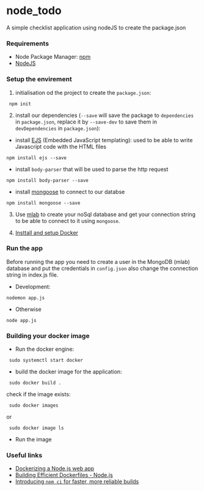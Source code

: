 # node_todo
A simple checklist application using nodeJS
to create the package.json

### Requirements
* Node Package Manager: [npm](https://www.npmjs.com/get-npm)
* [NodeJS](https://nodejs.org/en/download/)
### Setup the envirement
1. initialisation od the project to create the  `package.json`:
```shell
 npm init 
```
2. install our dependencies (`--save` will save the package to `dependencies` in `package.json`, replace it by `--save-dev` to save them in `devDependencies` in `package.json`): 
* install [EJS](https://ejs.co/) (Embedded JavaScript templating): used to be able to write Javascript code with the HTML files

```shell
npm install ejs --save 
```
* install `body-parser` that will be used to parse the http request
```shell
npm install body-parser --save
```
* install [mongoose](https://mongoosejs.com/docs/) to connect to our databse
```shell
npm install mongoose --save  
```
3. Use [mlab](https://mlab.com/) to create your noSql database and get your connection string to be able to connect to it using `mongoose`.

4. [Insttall and setup Docker](https://docs.docker.com/engine/install/fedora/)   

### Run the app 
Before running the app you need to create a user in the MongoDB (mlab) database and put the credentials in `config.json`
also change the connection string in index.js file.
* Development:
```shell
nodemon app.js  
```
* Otherwise 
```shell
node app.js
```
### Building your docker image
* Run the docker engine:

```shell
 sudo systemctl start docker
 ```
 
 * build the docker image for the application:

```shell
 sudo docker build .
 ```
 check if the image exists:
```shell
 sudo docker images 
 ```
or
```shell
 sudo docker image ls
 ```
* Run the image




### Useful links
* [Dockerizing a Node.js web app](https://nodejs.org/en/docs/guides/nodejs-docker-webapp/)
* [Building Efficient Dockerfiles - Node.js](http://bitjudo.com/blog/2014/03/13/building-efficient-dockerfiles-node-dot-js/)   
* [Introducing `npm ci` for faster, more reliable builds](https://blog.npmjs.org/post/171556855892/introducing-npm-ci-for-faster-more-reliable)
